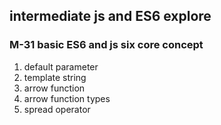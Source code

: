 ## intermediate js and ES6 explore 
### M-31  basic ES6 and js six core concept
1. default parameter
2. template string
3. arrow function
4. arrow function types
5. spread operator
